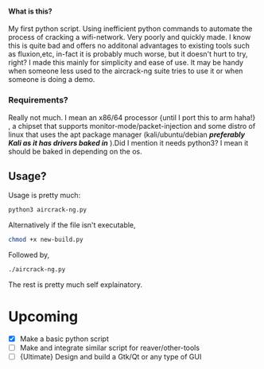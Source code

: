 #### What is this?
My first python script. Using inefficient python commands to automate the process of cracking a wifi-network. Very poorly and quickly made. I know this is quite bad and offers no additonal advantages to existing tools such as fluxion,etc, in-fact it is probably much worse, but it doesn't hurt to try, right? I made this mainly for simplicity and ease of use. It may be handy when someone less used to the aircrack-ng suite tries to use it or when someone is doing a demo.
### Requirements?
Really not much. I mean an x86/64 processor {until I port this to arm haha!} , a chipset that supports monitor-mode/packet-injection and some distro of linux that uses the apt package manager (kali/ubuntu/debian **_preferably Kali as it has drivers baked in_** ).Did I mention it needs python3? I mean it should be baked in depending on the os. 
## Usage?
Usage is pretty much:
```sh
python3 aircrack-ng.py 
```
Alternatively if the file isn't executable, 
```sh
chmod +x new-build.py
```
Followed by, 
```sh
./aircrack-ng.py
```
The rest is pretty much self explainatory.
# Upcoming
- [x] Make a basic python script
- [ ] Make and integrate similar script for reaver/other-tools
- [ ] {Ultimate} Design and build a Gtk/Qt or any type of GUI
